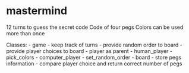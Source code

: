 # mastermind

12 turns to guess the secret code
Code of four pegs
Colors can be used more than once


Classes:
    - game
        - keep track of turns
        - provide random order to board
        - provide player choices to board
    - player as parent
    - human_player
        - pick_colors
    - computer_player
        - set_random_order
    - board
        - store pegs information
        - compare player choice and return correct number of pegs